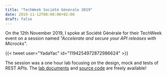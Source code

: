 ```yaml
---
title: "TechWeek Société Générale 2019"
date: 2019-11-12T00:00:00+02:00
draft: false
---
```


On the 12th November 2019, I spoke at Société Générale for their TechWeek event on a session named _"Accelerate and secure your API releases with Microcks"_.

{{< tweet user="YadaYac" id="1194254972872986624" >}}

The session was a one hour lab focusing on the design, mock and tests of REST APIs.
The [lab documents](https://microcks-workshop.netlify.com/) and [source code](https://github.com/nmasse-itix/microcks-workshop) are freely available!
